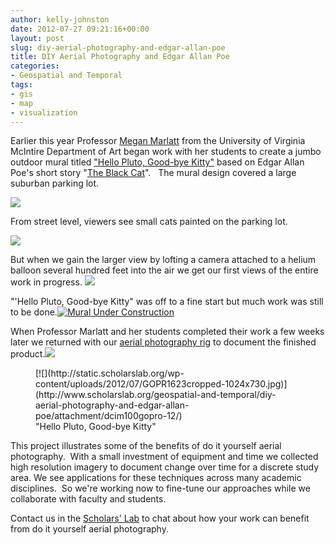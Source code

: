 ```yaml
---
author: kelly-johnston
date: 2012-07-27 09:21:16+00:00
layout: post
slug: diy-aerial-photography-and-edgar-allan-poe
title: DIY Aerial Photography and Edgar Allan Poe
categories:
- Geospatial and Temporal
tags:
- gis
- map
- visualization
---
```


Earlier this year Professor [Megan Marlatt](http://www.virginia.edu/art/studio/faculty/marlatt.html) from the University of Virginia McIntire Department of Art began work with her students to create a jumbo outdoor mural titled ["Hello Pluto, Good-bye Kitty"](http://www.virginia.edu/uvatoday/newsRelease.php?id=17953) based on Edgar Allan Poe's short story "[The Black Cat](http://etext.lib.virginia.edu/etcbin/toccer-new2?id=PoeBlac.sgm&images=images/modeng&data=/texts/english/modeng/parsed&tag=public&part=1&division=div1)".   The mural design covered a large suburban parking lot.

[![](http://static.scholarslab.org/wp-content/uploads/2012/07/Hello-Pluto-Good-bye-Kitty-1024x860.jpg)](http://www.scholarslab.org/geospatial-and-temporal/diy-aerial-photography-and-edgar-allan-poe/attachment/hello-pluto-good-bye-kitty/)

From street level, viewers see small cats painted on the parking lot.

[![](http://static.scholarslab.org/wp-content/uploads/2012/07/CatsCloseUp-1024x663.jpg)](http://www.scholarslab.org/geospatial-and-temporal/diy-aerial-photography-and-edgar-allan-poe/attachment/dcim100gopro-10/)

But when we gain the larger view by lofting a camera attached to a helium balloon several hundred feet into the air we get our first views of the entire work in progress.
[![](http://static.scholarslab.org/wp-content/uploads/2012/07/IMG_3349-1024x768.jpg)](http://www.scholarslab.org/geospatial-and-temporal/diy-aerial-photography-and-edgar-allan-poe/attachment/img_3349/)

"'Hello Pluto, Good-bye Kitty" was off to a fine start but much work was still to be done.[![Mural Under Construction](http://www.scholarslab.org/wp-content/uploads/2012/05/6976147874_138445fffa_b.jpg)](http://www.scholarslab.org/geospatial-and-temporal/update-diy-aerial-photography/attachment/6976147874_138445fffa_b/)

When Professor Marlatt and her students completed their work a few weeks later we returned with our [aerial photography rig](http://www.scholarslab.org/geospatial-and-temporal/diy-aerial-photography-in-a-crowd/) to document the finished product.[![](http://static.scholarslab.org/wp-content/uploads/2012/07/GOPR1610-1024x768.jpg)](http://www.scholarslab.org/geospatial-and-temporal/diy-aerial-photography-and-edgar-allan-poe/attachment/dcim100gopro-11/)

<figure>
  [![](http://static.scholarslab.org/wp-content/uploads/2012/07/GOPR1623cropped-1024x730.jpg)](http://www.scholarslab.org/geospatial-and-temporal/diy-aerial-photography-and-edgar-allan-poe/attachment/dcim100gopro-12/)
  <figcaption> "Hello Pluto, Good-bye Kitty"</figcaption>
</figure>

This project illustrates some of the benefits of do it yourself aerial photography.  With a small investment of equipment and time we collected high resolution imagery to document change over time for a discrete study area. We see applications for these techniques across many academic disciplines.  So we're working now to fine-tune our approaches while we collaborate with faculty and students.

Contact us in the [Scholars' Lab](http://www.scholarslab.org/about/) to chat about how your work can benefit from do it yourself aerial photography.
